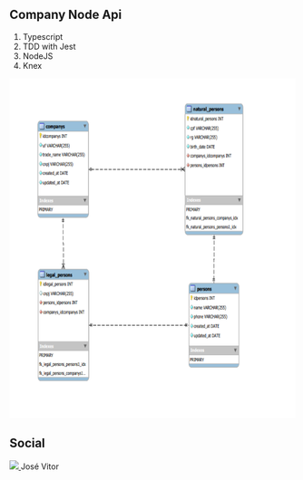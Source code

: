 ## Company Node Api

1. Typescript
2. TDD with Jest
3. NodeJS
4. Knex

<p align="center"><img src="src/img/company_providers_ERD.png" width="700" height="600" /></a></p>

## Social 

<a href="https://www.linkedin.com/in/josé-vitor-08188320a/" target="_blank">
<img src="https://img.shields.io/badge/LinkedIn-0077B5?style=for-the-badge&logo=linkedin&logoColor=white" height="20"/> <a />  José Vitor </li>
